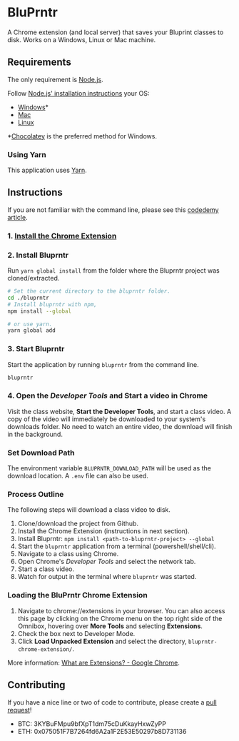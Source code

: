 BluPrntr
========

A Chrome extension (and local server) that saves your Bluprint classes to disk.
Works on a Windows, Linux or Mac machine.

Requirements
------------

The only requirement is [Node.js](https://nodejs.org/en/).

Follow [Node.js' installation instructions](https://nodejs.org/en/) your OS:

- [Windows](https://nodejs.org/en/download/package-manager/#windows)*
- [Mac](https://nodejs.org/en/download/package-manager/#macos)
- [Linux](https://nodejs.org/en/download/package-manager)

*[Chocolatey](https://chocolatey.org/install) is the preferred method for Windows.

### Using Yarn

This application uses [Yarn](https://yarnpkg.com/).

Instructions
------------

If you are not familiar with the command line, please see this [codedemy article](https://www.codecademy.com/articles/command-line-setup).

### 1. [Install the Chrome Extension](#loading-the-bluprntr-chrome-extension)

### 2. Install Bluprntr

Run `yarn global install` from the folder where the Bluprntr project was cloned/extracted.

```bash
# Set the current directory to the bluprntr folder.
cd ./bluprntr
# Install bluprntr with npm,
npm install --global

# or use yarn.
yarn global add
```

### 3. Start Bluprntr

Start the application by running `bluprntr` from the command line.

```bash
bluprntr
```

### 4. Open the _Developer Tools_ and Start a video in Chrome

Visit the class website, **Start the Developer Tools**, and start a class video.
A copy of the video will immediately be downloaded to your system's downloads folder.
No need to watch an entire video, the download will finish in the background.

### Set Download Path

The environment variable `BLUPRNTR_DOWNLOAD_PATH` will be used as the download location.
A `.env` file can also be used.

### Process Outline

The following steps will download a class video to disk.

1. Clone/download the project from Github.
2. Install the Chrome Extension (instructions in next section).
3. Install Bluprntr: `npm install <path-to-bluprntr-project> --global`
4. Start the `bluprntr` application from a terminal (powershell/shell/cli).
5. Navigate to a class using Chrome.
6. Open Chrome's _Developer Tools_ and select the network tab.
7. Start a class video.
8. Watch for output in the terminal where `bluprntr` was started.

### Loading the BluPrntr Chrome Extension

1. Navigate to chrome://extensions in your browser. You can also access this page by clicking on the Chrome menu on the top right side of the Omnibox, hovering over **More Tools** and selecting **Extensions**.
2. Check the box next to Developer Mode.
3. Click **Load Unpacked Extension** and select the directory, `bluprntr-chrome-extension/`.

More information: [What are Extensions? - Google Chrome](https://developer.chrome.com/extensions).

Contributing
------------

If you have a nice line or two of code to contribute, please create a [pull request](https://help.github.com/en/github/collaborating-with-issues-and-pull-requests/about-pull-requests)!

- BTC: 3KYBuFMpu9bfXpT1dm75cDuKkayHxwZyPP
- ETH: 0x075051F7B7264fd6A2a1F2E53E50297b8D731136
